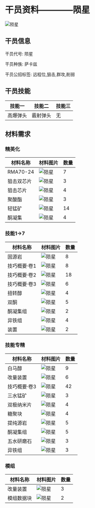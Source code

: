 # 干员资料————陨星

![陨星](./oprImages/陨星.png)

## 干员信息

干员代号: 陨星

干员种族: 萨卡兹

干员公招标签: 远程位,狙击,群攻,削弱

## 干员技能

| 技能一       | 技能二   | 技能三 |
| ------------ | -------- | ------ |
| 高爆弹头 | 霰射弹头 | 无 |

## 材料需求

### 精英化

| 材料名称      | 材料图片 | 数量  |
|---------|---------|-----|
| RMA70-24 | ![陨星](./matIcons/RMA70-24.png)  |   7  |
| 狙击双芯片 | ![陨星](./matIcons/狙击双芯片.png)  |   3  |
| 狙击芯片 | ![陨星](./matIcons/狙击芯片.png)  |   4  |
| 聚酸酯 | ![陨星](./matIcons/聚酸酯.png)  |   3  |
| 轻锰矿 | ![陨星](./matIcons/轻锰矿.png)  |   14  |
| 酮凝集 | ![陨星](./matIcons/酮凝集.png)  |   4  |

### 技能1→7

| 材料名称      | 材料图片 | 数量  |
|---------|---------|-----|
| 固源岩 | ![陨星](./matIcons/固源岩.png)  |   8  |
| 技巧概要·卷1 | ![陨星](./matIcons/技巧概要·卷1.png)  |   8  |
| 技巧概要·卷2 | ![陨星](./matIcons/技巧概要·卷2.png)  |   18  |
| 技巧概要·卷3 | ![陨星](./matIcons/技巧概要·卷3.png)  |   6  |
| 扭转醇 | ![陨星](./matIcons/扭转醇.png)  |   4  |
| 双酮 | ![陨星](./matIcons/双酮.png)  |   5  |
| 酮凝集组 | ![陨星](./matIcons/酮凝集组.png)  |   2  |
| 异铁组 | ![陨星](./matIcons/异铁组.png)  |   4  |
| 装置 | ![陨星](./matIcons/装置.png)  |   2  |

### 技能专精

| 材料名称      | 材料图片 | 数量  |
|---------|---------|-----|
| 白马醇 | ![陨星](./matIcons/白马醇.png)  |   9  |
| 改量装置 | ![陨星](./matIcons/改量装置.png)  |   6  |
| 技巧概要·卷3 | ![陨星](./matIcons/技巧概要·卷3.png)  |   42  |
| 三水锰矿 | ![陨星](./matIcons/三水锰矿.png)  |   3  |
| 双极纳米片 | ![陨星](./matIcons/双极纳米片.png)  |   4  |
| 糖聚块 | ![陨星](./matIcons/糖聚块.png)  |   4  |
| 提纯源岩 | ![陨星](./matIcons/提纯源岩.png)  |   5  |
| 酮凝集组 | ![陨星](./matIcons/酮凝集组.png)  |   5  |
| 五水研磨石 | ![陨星](./matIcons/五水研磨石.png)  |   3  |
| 异铁组 | ![陨星](./matIcons/异铁组.png)  |   3  |

### 模组

| 材料名称      | 材料图片 | 数量  |
|---------|---------|-----|
| 改量装置 | ![陨星](./matIcons/改量装置.png)  |   3  |
| 模组数据块 | ![陨星](./暂无材料图片)  |   2  |
